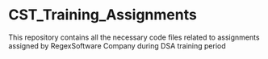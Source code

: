 # CST_Training_Assignments
This repository contains all the necessary code files related to assignments assigned by RegexSoftware Company during DSA training period

